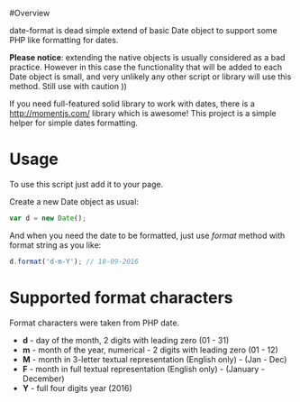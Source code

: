 #Overview

date-format is dead simple extend of basic Date object to support some PHP like formatting for dates.

**Please notice**: extending the native objects is usually considered as a bad practice.
However in this case the functionality that will be added to each Date object is small, 
and very unlikely any other script or library will use this method.
Still use with caution ))

If you need full-featured solid library to work with dates, there is a http://momentjs.com/ library which is awesome!
This project is a simple helper for simple dates formatting.

# Usage

To use this script just add it to your page.

Create a new Date object as usual:
```JavaScript
var d = new Date();
```

And when you need the date to be formatted, just use *format* method with format string as you like:
```JavaScript
d.format('d-m-Y'); // 18-09-2016
```

# Supported format characters

Format characters were taken from PHP date.

+ **d** - day of the month, 2 digits with leading zero (01 - 31)
+ **m** - month of the year, numerical - 2 digits with leading zero (01 - 12)
+ **M** - month in 3-letter textual representation (English only) - (Jan - Dec)
+ **F** - month in full textual representation (English only) - (January - December)
+ **Y** - full four digits year (2016)